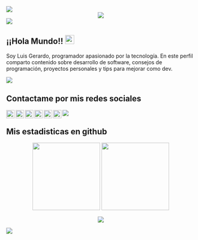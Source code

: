 <img src="https://user-images.githubusercontent.com/73097560/115834477-dbab4500-a447-11eb-908a-139a6edaec5c.gif"/>
<div align=center>
    <img src="https://www.gerardomarquez.dev/assets/mi_banner.png"/>
</div>
<img src="https://user-images.githubusercontent.com/73097560/115834477-dbab4500-a447-11eb-908a-139a6edaec5c.gif"/>

## ¡¡Hola Mundo!! <img src="https://github.com/TheDudeThatCode/TheDudeThatCode/blob/master/Assets/Earth.gif" width="24px">
Soy Luis Gerardo, programador apasionado por la tecnología. En este perfil comparto contenido sobre desarrollo de software, consejos de programación, proyectos personales y tips para mejorar como dev.

<img src="https://user-images.githubusercontent.com/73097560/115834477-dbab4500-a447-11eb-908a-139a6edaec5c.gif"/>

## Contactame por mis redes sociales

<a href="https://www.gerardomarquez.dev/">
  <img align="left" alt="Luis Gerardo Marquez | Pagina WEB" width="22px" src="https://www.gerardomarquez.dev/assets/web.svg" />
</a>
<a href="https://www.linkedin.com/in/luis-marquez-168080177/">
  <img align="left" alt="Luis Gerardo Marquez | Linkedin" width="22px" src="https://www.gerardomarquez.dev/assets/linkedin.svg" />
</a>
<a href="https://x.com/lgerardomarquez">
  <img align="left" alt="Luis Gerardo Marquez | X" width="22px" src="https://www.gerardomarquez.dev/assets/x.svg" />
</a>
<a href="https://www.facebook.com/people/Gerardo-Marquez-Dev/61578969874237">
  <img align="left" alt="Luis Gerardo Marquez | Facebook" width="22px" src="https://www.gerardomarquez.dev/assets/facebook.svg" />
</a>
<a href="https://www.instagram.com/gerardomarquezdev">
  <img align="left" alt="Luis Gerardo Marquez | Instagram" width="22px" src="https://www.gerardomarquez.dev/assets/instagram.svg" />
</a>
<a href="https://www.youtube.com/@LGerardoMarquez">
  <img align="left" alt="Luis Gerardo Marquez | YouTube" width="22px" src="https://www.gerardomarquez.dev/assets/youtube.svg" />
</a>

<img src="https://user-images.githubusercontent.com/73097560/115834477-dbab4500-a447-11eb-908a-139a6edaec5c.gif"/>

## Mis estadisticas en github

<div align="center">
  <img height="180em" src="https://github-readme-stats-eight-theta.vercel.app/api?username=AlgorithmHappy&show_icons=true&theme=graywhite&include_all_commits=true&count_private=true"/>
  <img height="180em" src="https://github-readme-stats-eight-theta.vercel.app/api/top-langs/?username=AlgorithmHappy&layout=compact&langs_count=8&theme=graywhite"/>
</div>

<div align=center>
  
![](https://github-profile-summary-cards.vercel.app/api/cards/profile-details?username=AlgorithmHappy&theme=nord_bright)
  
 </div>

<img src="https://user-images.githubusercontent.com/73097560/115834477-dbab4500-a447-11eb-908a-139a6edaec5c.gif"/>